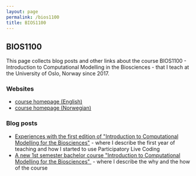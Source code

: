```yaml
---
layout: page
permalink: /bios1100
title: BIOS1100
---
```


## BIOS1100

This page collects blog posts and other links about the course
BIOS1100 - Introduction to Computational Modelling in the Biosciences -
that I teach at the University of Oslo, Norway since 2017.

### Websites

* [course homepage (English)](https://www.uio.no/studier/emner/matnat/ibv/BIOS1100/index-eng.html)
* [course homepage (Norwegian)](https://www.uio.no/studier/emner/matnat/ibv/BIOS1100/)

### Blog posts

* [Experiences with the first edition of "Introduction to Computational Modelling for the Biosciences"](blog/2017-12-17-experiences-with-the-first-edition-of-introduction-to-computational-modelling-for-the-biosciences.html) - where I describe the first year of teaching and how I started to use Participatory Live Coding
* [A new 1st semester bachelor course "Introduction to Computational Modelling for the Biosciences" ​](http://lexnederbragt.com/blog/2017-03-08-a-new-1st-semester-bachelor-course-introduction-to-computational-modelling-for-the-biosciences.hmtl) - where I describe the why and the how of the course
